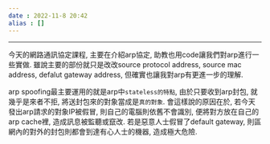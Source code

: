 ```yaml
---
date : 2022-11-8 20:42
alias : []
---
```


---

今天的網路通訊協定課程, 主要在介紹arp協定, 助教也用code讓我們對arp進行一些實做. 雖說主要的部份就只是改改source protocol address, source mac address, defalut gateway address, 但確實也讓我對arp有更進一步的理解. 

arp spoofing最主要運用的就是arp中`stateless的特點`, 由於只要收到arp封包, 就幾乎是來者不拒, 將送封包來的對象當成是`真的對象`. 會這樣說的原因在於, 若今天發出arp請求的對象IP被假冒, 則自己的電腦則依舊不會識別, 便將對方放在自己的arp cache裡, 造成訊息被監聽或竄改. 若是惡意人士假冒了default gateway, 則區網內的對外的封包則都會到達有心人士的機器, 造成極大危險.